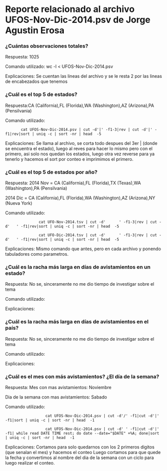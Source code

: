# Reporte relacionado al archivo UFOS-Nov-Dic-2014.psv de Jorge Agustin Erosa

### ¿Cuántas observaciones totales?

Respuesta: 1025

Comando utilizado: wc -l < UFOS-Nov-Dic-2014.psv

Explicaciones: Se cuentan las lineas del archivo y se le resta 2 por las lineas de encabezados que tenemos

### ¿Cuál es el top 5 de estados?

Respuesta:CA (California),FL (Florida),WA (Washington),AZ (Arizona),PA (Pensilvania)

Comando utilizado:

           cat UFOS-Nov-Dic-2014.psv | cut -d'|' -f1-3|rev | cut -d'|' -f1|rev|sort | uniq -c | sort -nr | head  -5

Explicaciones: Se llama al archivo, se corta todo despues del 3er | (donde se encuentra  el estado), luego al reves para hacer lo mismo pero con el primero, asi solo nos quedan los estados, luego otra vez reverse para ya tenerlo y hacemos el sort por conteo e imprimimos el primero.

### ¿Cuál es el top 5 de estados por año?

Respuesta: 
2014 Nov = CA (California),FL (Florida),TX (Texas),WA (Washington),PA (Pensilvania)

2014 Dic = CA (California),FL (Florida),WA (Washington),AZ (Arizona),NY (Nueva York)

Comando utilizado: 

                   cat UFO-Nov-2014.tsv | cut -d'      ' -f1-3|rev | cut -d'   ' -f1|rev|sort | uniq -c | sort -nr | head  -5

                   cat UFO-Dic-2014.tsv | cut -d'      ' -f1-3|rev | cut -d'   ' -f1|rev|sort | uniq -c | sort -nr | head  -5

Explicaciones: Mismo comando que antes, pero en cada archivo y ponendo tabuladores como parametros.

### ¿Cuál es la racha más larga en días de avistamientos en un estado?

Respuesta: No se, sinceramente no me dio tiempo de investigar sobre el tema

Comando utilizado: 

Explicaciones: 

### ¿Cuál es la racha más larga en días de avistamientos en el país?

Respuesta: No se, sinceramente no me dio tiempo de investigar sobre el tema

Comando utilizado: 

Explicaciones: 

### ¿Cuál es el mes con más avistamientos? ¿El día de la semana?

Respuesta: 
Mes con mas avistamientos: Noviembre

Dia de la semana con mas avistamientos: Sabado

Comando utilizado:    

                      cat UFOS-Nov-Dic-2014.psv | cut -d'/' -f1|cut -d'|' -f1|sort | uniq -c | sort -nr | head  -1

                      cat UFOS-Nov-Dic-2014.psv | cut -d' ' -f1|cut -d'|' -f1| while read DATE TIME rest; do date --date="$DATE" +%A; done|sort | uniq -c | sort -nr | head  -1


Explicaciones: Cortamos para solo quedarnos con los 2 primeros digitos (que senalan el mes) y hacemos el conteo
               Luego cortamos para que quede la fecha y convertimos al nombre del dia de la semana con un ciclo para luego realizar el conteo.
